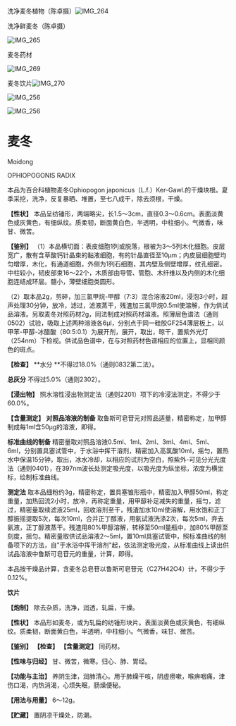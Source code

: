 洗净麦冬植物（陈卓摄）![IMG_264](/medicine-image/mai-dong/1.png)

洗净鲜麦冬（陈卓摄）

![IMG_265](/medicine-image/mai-dong/2.png)

麦冬药材

![IMG_269](/medicine-image/mai-dong/3.png)

麦冬饮片![IMG_270](/medicine-image/mai-dong/4.png)

![IMG_256](/medicine-image/mai-dong/5.png)

![IMG_256](/medicine-image/mai-dong/6.png)

# ****麦冬****

Mɑidong

OPHIOPOGONIS RADIX

本品为百合科植物麦冬Ophiopogon japonicus（L.f.）Ker-Gawl.的干燥块根。夏季采挖，洗净，反复暴晒、堆置，至七八成干，除去须根，干燥。

**【性状】** 本品呈纺锤形，两端略尖，长1.5～3cm，直径0.3～0.6cm。表面淡黄色或灰黄色，有细纵纹。质柔韧，断面黄白色，半透明，中柱细小。气微香，味甘、微苦。

**【鉴别】** （1）本品横切面：表皮细胞1列或脱落，根被为3～5列木化细胞。皮层宽广，散有含草酸钙针晶束的黏液细胞，有的针晶直径至10μm；内皮层细胞壁均匀增厚，木化，有通道细胞，外侧为1列石细胞，其内壁及侧壁增厚，纹孔细密。中柱较小，韧皮部束16～22个，木质部由导管、管胞、木纤维以及内侧的木化细胞连结成环层。髓小，薄壁细胞类圆形。

（2）取本品2g，剪碎，加三氯甲烷-甲醇（7:3）混合溶液20ml，浸泡3小时，超声处理30分钟，放冷，滤过，滤液蒸干，残渣加三氯甲烷0.5ml使溶解，作为供试品溶液。另取麦冬对照药材2g，同法制成对照药材溶液。照薄层色谱法（通则0502）试验，吸取上述两种溶液各6μl，分别点于同一硅胶GF254薄层板上，以甲苯-甲醇-冰醋酸（80:5:0.1）为展开剂，展开，取出，晾干，置紫外光灯（254nm）下检视。供试品色谱中，在与对照药材色谱相应的位置上，显相同颜色的斑点。

**【检查】** **水分 **不得过18.0\%（通则0832第二法）。

**总灰分** 不得过5.0\%（通则2302）。

**【浸出物】** 照水溶性浸出物测定法（通则2201）项下的冷浸法测定，不得少于60.0\%。

**【含量测定】** **对照品溶液的制备** 取鲁斯可皂苷元对照品适量，精密称定，加甲醇制成每1ml含50μg的溶液，即得。

**标准曲线的制备** 精密量取对照品溶液0.5ml、1ml、2ml、3ml、4ml、5ml、6ml，分别置具塞试管中，于水浴中挥干溶剂，精密加入高氯酸10ml，摇匀，置热水中保温15分钟，取出，冰水冷却，以相应的试剂为空白，照紫外-可见分光光度法（通则0401），在397nm波长处测定吸光度，以吸光度为纵坐标，浓度为横坐标，绘制标准曲线。

**测定法** 取本品细粉约3g，精密称定，置具塞锥形瓶中，精密加入甲醇50ml，称定重量，加热回流2小时，放冷，再称定重量，用甲醇补足减失的重量，摇匀，滤过，精密量取续滤液25ml，回收溶剂至干，残渣加水10ml使溶解，用水饱和正丁醇振摇提取5次，每次10ml，合并正丁醇液，用氨试液洗涤2次，每次5ml，弃去氨液，正丁醇液蒸干。残渣用80\%甲醇溶解，转移至50ml量瓶中，加80\%甲醇至刻度，摇匀。精密量取供试品溶液2～5ml，置10ml具塞试管中，照标准曲线的制备项下的方法，自"于水浴中挥干溶剂"起，依法测定吸光度，从标准曲线上读出供试品溶液中鲁斯可皂苷元的重量，计算，即得。

本品按干燥品计算，含麦冬总皂苷以鲁斯可皂苷元（C27H42O4）计，不得少于0.12\%。

**饮片**

**【炮制】** 除去杂质，洗净，润透，轧扁，干燥。

**【性状】** 本品形如麦冬，或为轧扁的纺锤形块片。表面淡黄色或灰黄色，有细纵纹。质柔韧，断面黄白色，半透明，中柱细小。气微香，味甘、微苦。

**【鉴别】** **【检查】** **【含量测定】** 同药材。

**【性味与归经】** 甘、微苦，微寒。归心、肺、胃经。

**【功能与主治】** 养阴生津，润肺清心。用于肺燥干咳，阴虚痨嗽，喉痹咽痛，津伤口渴，内热消渴，心烦失眠，肠燥便秘。

**【用法与用量】** 6～12g。

**【贮藏】** 置阴凉干燥处，防潮。